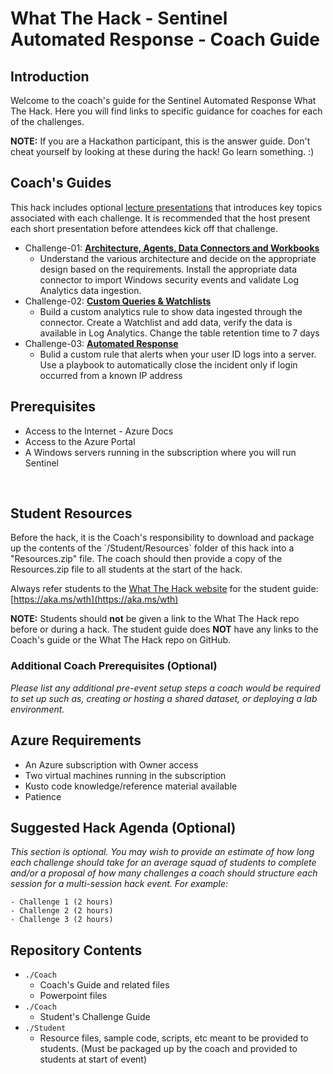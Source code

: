 
<!-- REPLACE_ME (this section will be removed by the automation script) -->
# What The Hack - Sentinel Automated Response - Coach Guide
<!-- REPLACE_ME (this section will be removed by the automation script) -->

## Introduction

<!-- REPLACE_ME (this section will be removed by the automation script) -->
Welcome to the coach's guide for the Sentinel Automated Response What The Hack. Here you will find links to specific guidance for coaches for each of the challenges.
<!-- REPLACE_ME (this section will be removed by the automation script) -->

**NOTE:** If you are a Hackathon participant, this is the answer guide. Don't cheat yourself by looking at these during the hack! Go learn something. :)

## Coach's Guides

This hack includes optional [lecture presentations](../Coach/Resources) that introduces key topics associated with each challenge. It is recommended that the host present each short presentation before attendees kick off that challenge.</br>

<!-- REPLACE_ME (this section will be removed by the automation script) -->
- Challenge-01: **[Architecture, Agents, Data Connectors and Workbooks](Solution-01.md)**
   - Understand the various architecture and decide on the appropriate design based on the requirements. Install the appropriate data connector to import Windows security events and validate Log Analytics data ingestion.
- Challenge-02: **[Custom Queries & Watchlists](Solution-02.md)**
   -  Build a custom analytics rule to show data ingested through the connector. Create a Watchlist and add data, verify the data is available in Log Analytics.  Change the table retention time to 7 days
- Challenge-03: **[Automated Response](Solution-03.md)**
   -  Bulid a custom rule that alerts when your user ID logs into a server. Use a playbook to automatically close the incident only if login occurred from a known IP address
<!-- REPLACE_ME (this section will be removed by the automation script) -->


## Prerequisites

- Access to the Internet - Azure Docs
- Access to the Azure Portal 
- A Windows servers running in the subscription where you will run Sentinel

</br>

## Student Resources

Before the hack, it is the Coach's responsibility to download and package up the contents of the \`/Student/Resources\` folder of this hack into a "Resources.zip" file. The coach should then provide a copy of the Resources.zip file to all students at the start of the hack.

Always refer students to the [What The Hack website](https://aka.ms/wth) for the student guide: [https://aka.ms/wth](https://aka.ms/wth)

**NOTE:** Students should **not** be given a link to the What The Hack repo before or during a hack. The student guide does **NOT** have any links to the Coach's guide or the What The Hack repo on GitHub.  

### Additional Coach Prerequisites (Optional)

*Please list any additional pre-event setup steps a coach would be required to set up such as, creating or hosting a shared dataset, or deploying a lab environment.*

## Azure Requirements

- An Azure subscription with Owner access
- Two virtual machines running in the subscription
- Kusto code knowledge/reference material available
- Patience

## Suggested Hack Agenda (Optional)

*This section is optional. You may wish to provide an estimate of how long each challenge should take for an average squad of students to complete and/or a proposal of how many challenges a coach should structure each session for a multi-session hack event.  For example:*


	- Challenge 1 (2 hours)
	- Challenge 2 (2 hours)
	- Challenge 3 (2 hours)


## Repository Contents


- `./Coach`
  - Coach's Guide and related files
  - Powerpoint files
- `./Coach`
  - Student's Challenge Guide
- `./Student`
  - Resource files, sample code, scripts, etc meant to be provided to students. (Must be packaged up by the coach and provided to students at start of event)

